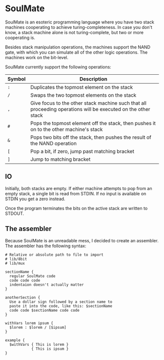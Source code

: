 # SoulMate

SoulMate is an esoteric programming language where you have two stack machines cooperating to achieve turing-completeness. In case you don't know, a stack machine alone is not turing-complete, but two or more cooperating is.

Besides stack manipulation operations, the machines support the NAND gate, with which you can simulate all of the other logic operations. The machines work on the bit-level.

SoulMate currently support the following operations:

| Symbol | Description                                                                                                   |
|--------|---------------------------------------------------------------------------------------------------------------|
| `:`    | Duplicates the topmost element on the stack                                                                   |
| `/`    | Swaps the two topmost elements on the stack                                                                   |
| `,`    | Give focus to the other stack machine such that all proceeding operations will be executed on the other stack |
| `#`    | Pops the topmost element off the stack, then pushes it on to the other machine's stack                        |
| `&`    | Pops two bits off the stack, then pushes the result of the NAND operation                                     |
| `[`    | Pop a bit, if zero, jump past matching bracket                                                                |
| `]`    | Jump to matching bracket                                                                                      |

## IO

Initially, both stacks are empty. If either machine attempts to pop from an empty stack, a single bit is read from STDIN. If no input is available on STDIN you get a zero instead.

Once the program terminates the bits on the active stack are written to STDOUT.

## The assembler

Because SoulMate is an unreadable mess, I decided to create an assembler. The assembler has the following syntax:

```
# Relative or absolute path to file to import
# lib/8bit
# lib/mux

sectionName {
  regular SoulMate code
  code code code
  indentaion doesn't actually matter
}

anotherSection {
  Use a dollar sign followed by a section name to
  paste it into the code, like this: $sectionName
  code code $sectionName code code
}

withVars lorem ipsum {
  $lorem : $lorem / [$ipsum]
}

example {
  $withVars { This is lorem }
            { This is ipsum }
}
```
